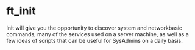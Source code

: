 # ft_init


Init will give you the opportunity to discover system and networkbasic commands,
many of the services used on a server machine, as well as a few ideas of scripts that can be useful for SysAdmins on a daily basis.
